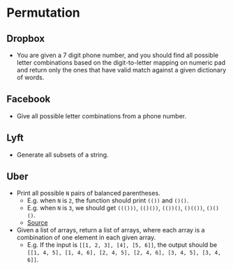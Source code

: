 Permutation
==

## Dropbox

- You are given a 7 digit phone number, and you should find all possible letter combinations based on the digit-to-letter mapping on numeric pad and return only the ones that have valid match against a given dictionary of words.

## Facebook

- Give all possible letter combinations from a phone number.

## Lyft

- Generate all subsets of a string.

## Uber

- Print all possible `N` pairs of balanced parentheses.
  - E.g. when `N` is `2`, the function should print `(())` and `()()`.
  - E.g. when `N` is `3`, we should get `((()))`, `(()())`, `(())()`, `()(())`, `()()()`.
  - [Source](http://blog.gainlo.co/index.php/2016/12/23/uber-interview-questions-permutations-parentheses/)
- Given a list of arrays, return a list of arrays, where each array is a combination of one element in each given array.
   - E.g. If the input is `[[1, 2, 3], [4], [5, 6]]`, the output should be `[[1, 4, 5], [1, 4, 6], [2, 4, 5], [2, 4, 6], [3, 4, 5], [3, 4, 6]]`.
